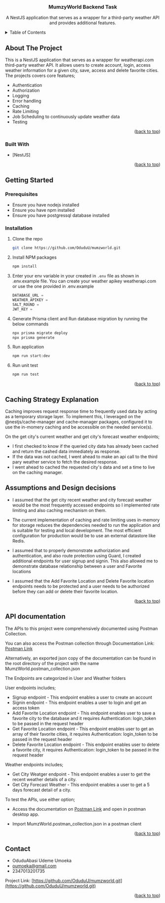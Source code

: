 <!-- Improved compatibility of back to top link: See: https://github.com/othneildrew/Best-README-Template/pull/73 -->

<a id="readme-top"></a>

<!--
*** Thanks for checking out the Best-README-Template. If you have a suggestion
*** that would make this better, please fork the repo and create a pull request
*** or simply open an issue with the tag "enhancement".
*** Don't forget to give the project a star!
*** Thanks again! Now go create something AMAZING! :D
-->

<!-- PROJECT SHIELDS -->
<!--
*** I'm using markdown "reference style" links for readability.
*** Reference links are enclosed in brackets [ ] instead of parentheses ( ).
*** See the bottom of this document for the declaration of the reference variables
*** for contributors-url, forks-url, etc. This is an optional, concise syntax you may use.
*** https://www.markdownguide.org/basic-syntax/#reference-style-links
-->

<h3 align="center">MumzyWorld Backend Task</h3>

  <p align="center">
    A NestJS application that serves as a wrapper for a third-party weather API and provides additional features.
  </p>
</div>

<!-- TABLE OF CONTENTS -->
<details>
  <summary>Table of Contents</summary>
  <ol>
    <li>
      <a href="#about-the-project">About The Project</a>
      <ul>
        <li><a href="#built-with">Built With</a></li>
      </ul>
    </li>
    <li>
      <a href="#getting-started">Getting Started</a>
      <ul>
        <li><a href="#prerequisites">Prerequisites</a></li>
        <li><a href="#installation">Installation</a></li>
      </ul>
    </li>
    <li><a href="#caching-strategy-explanation">Caching Strategy Explanation</a></li>
    <li><a href="#assumptions-and-design-decisions">Assumptions and Design decisions</a></li>
    <li><a href="#aPI-documentation">API documentation</a></li>
    <li><a href="#contact">Contact</a></li>
  </ol>
</details>

<!-- ABOUT THE PROJECT -->

## About The Project

This is a NestJS application that serves as a wrapper for weatherapi.com third-party weather API.
It allows users to create account, login, access weather information for a given city, save, access and delete favorite cities.
The projects covers core features;

- Authentication
- Authorization
- Logging
- Error handling
- Caching
- Rate Limiting
- Job Scheduling to continuously update weather data
- Testing

<p align="right">(<a href="#readme-top">back to top</a>)</p>

### Built With

- [NestJS]

<p align="right">(<a href="#readme-top">back to top</a>)</p>

<!-- GETTING STARTED -->

## Getting Started

### Prerequisites

- Ensure you have nodejs installed
- Ensure you have npm installed
- Ensure you have postgressql database installed

### Installation

1. Clone the repo
   ```sh
   git clone https://github.com/OduduU/mumzworld.git
   ```
2. Install NPM packages
   ```sh
   npm install
   ```
3. Enter your env variable in your created in `.env` file as shown in .env.example file.
   You can create your weather apikey weatherapi.com or use the one provided in .env.example
   ```js
   DATABASE_URL =
   WEATHER_APIKEY =
   SALT_ROUND =
   JWT_KEY =
   ```
4. Generate Prisma client and Run database migration by running the below commands
   ```sh
   npx prisma migrate deploy
   npx prisma generate
   ```
5. Run application
   ```sh
   npm run start:dev
   ```
6. Run unit test
   ```sh
   npm run test
   ```

<p align="right">(<a href="#readme-top">back to top</a>)</p>

<!-- USAGE EXAMPLES -->

## Caching Strategy Explanation

Caching improves request response time to frequently used data by acting as a temporary storage layer.
To implement this, I leveraged on the @nestjs/cache-manager and cache-manager packages, configured it to use the in-momery caching and be accessible on the needed service(s).

On the get city's current weather and get city's forecast weather endpoints;

- I first checked to know if the queried city data has already been cached and return the cashed data immediately as response.
- If the data was not cached, I went ahead to make an api call to the third pary weather service to fetch the desired response.
- I went ahead to cached the requested city's data and set a time to live on the caching manager.

## Assumptions and Design decisions

- I assumed that the get city recent weather and city forecast weather would be the most frequently accessed endpoints so I implemented rate limiting and also caching mechanism on them.

- The current implementation of caching and rate limiting uses in-memory for storage reduces the dependencies needed to run the application and is suitable for testing and local development. The most efficient configuration for production would be to use an external datastore like Redis.

- I assumed that to properly demonstrate authorization and authentication, and also route protection using Guard, I created additional endpoints for user signup and signin. This also allowed me to demonstrate database relationship between a user and Favorite locations

- I assumed that the Add Favorite Location and Delete Favorite location endpoints needs to be protected and a user needs to be authorized before they can add or delete their favorite location.

<p align="right">(<a href="#readme-top">back to top</a>)</p>

<!-- ROADMAP -->

## API documentation

The APIs to this project were comprehensively documented using Postman Collection.

You can also access the Postman collection through Documentation Link: [Postman Link](https://blue-rocket-509663.postman.co/workspace/Team-Workspace~43e6eb93-9450-4d15-8fd8-ad57eb21a5f4/collection/19242122-2bcaec81-feb8-4005-9824-e2bb3c8bdf05?action=share&creator=19242122)

Alternatively, an exported json copy of the documentation can be found in the root directory of the project with the name MumzWorld.postman_collection.json

The Endpoints are categorized in User and Weather folders

User endpoints includes;

- Signup endpoint - This endpoint enables a user to create an account
- Signin endpoint - This endpoint enables a user to login and get an access token
- Add Favorite Location endpoint - This endpoint enables user to save a favorite city to the database and it requires Authentication: login_token to be passed in the request header
- Get Favorite Location endpoint - This endpoint enables user to get an array of their favorite cities, it requires Authentication: login_token to be passed in the request header
- Delete Favorite Location endpoint - This endpoint enables user to delete a favorite city, it requires Authentication: login_token to be passed in the request header

Weather endpoints includes;

- Get City Weatger endpoint - This endpoint enables a user to get the recent weather details of a city.
- Get City Forecast Weather - This endpoint enables a user to get a 5 days forecast detail of a city.

To test the APIs, use either option;

- Access the documentation on [Postman Link](https://blue-rocket-509663.postman.co/workspace/Team-Workspace~43e6eb93-9450-4d15-8fd8-ad57eb21a5f4/collection/19242122-2bcaec81-feb8-4005-9824-e2bb3c8bdf05?action=share&creator=19242122) and open in postman desktop app.

- Import MumzWorld.postman_collection.json in a postman client

<p align="right">(<a href="#readme-top">back to top</a>)</p>

## Contact

- OduduAbasi Udeme Umoeka
- oumoeka@gmail.com
- 2347013201735

Project Link: [https://github.com/OduduU/mumzworld.git](https://github.com/OduduU/mumzworld.git)

<p align="right">(<a href="#readme-top">back to top</a>)</p>
